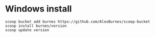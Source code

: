 # Windows install

    scoop bucket add burnes https://github.com/AlexBurnes/scoop-bucket
    scoop install burnes/version
    scoop update version